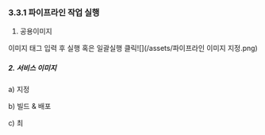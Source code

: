 ### 3.3.1 파이프라인 작업 실행 

1. 공용이미지

이미지 태그 입력 후 실행 혹은 일괄실행 클릭![](/assets/파이프라인 이미지 지정.png)

##### 2. 서비스 이미지

a\) 지정

b\) 빌드 & 배포

c\) 최



